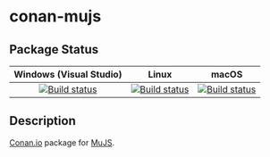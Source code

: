 # conan-mujs

## Package Status

| Windows (Visual Studio) | Linux | macOS |
|:-----------------------:|:-----:|:-----:|
|[![Build status](https://github.com/SpaceIm/conan-mujs/workflows/.github/workflows/windows.yml/badge.svg?branch=testing%2F1.1.2)](https://github.com/SpaceIm/conan-mujs/actions/workflows/windows.yml?query=branch%3Atesting%2F1.1.2)|[![Build status](https://github.com/SpaceIm/conan-mujs/workflows/.github/workflows/linux.yml/badge.svg?branch=testing%2F1.1.2)](https://github.com/SpaceIm/conan-mujs/actions/workflows/linux.yml?query=branch%3Atesting%2F1.1.2)|[![Build status](https://github.com/SpaceIm/conan-mujs/workflows/.github/workflows/macos.yml/badge.svg?branch=testing%2F1.1.2)](https://github.com/SpaceIm/conan-mujs/actions/workflows/macos.yml?query=branch%3Atesting%2F1.1.2)|

## Description

[Conan.io](https://conan.io) package for [MuJS](https://mujs.com).
